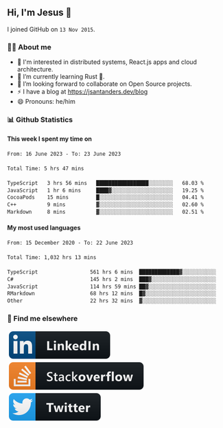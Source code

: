 ## Hi, I'm Jesus 👋

I joined GitHub on `13 Nov 2015`.

<!-- Talking about you -->

### 👨‍💻 About me

- 👦 I'm interested in distributed systems, React.js apps and cloud architecture.
- 🌱 I’m currently learning Rust 🦀.
- 👯 I’m looking forward to collaborate on Open Source projects.
- ⚡️ I have a blog at <https://jsantanders.dev/blog>
- 😄 Pronouns: he/him

### 📊 Github Statistics

#### This week I spent my time on

<!--START_SECTION:weekly-->

```txt
From: 16 June 2023 - To: 23 June 2023

Total Time: 5 hrs 47 mins

TypeScript   3 hrs 56 mins   █████████████████░░░░░░░░   68.03 %
JavaScript   1 hr 6 mins     ████▓░░░░░░░░░░░░░░░░░░░░   19.25 %
CocoaPods    15 mins         █░░░░░░░░░░░░░░░░░░░░░░░░   04.41 %
C++          9 mins          ▓░░░░░░░░░░░░░░░░░░░░░░░░   02.60 %
Markdown     8 mins          ▓░░░░░░░░░░░░░░░░░░░░░░░░   02.51 %
```

<!--END_SECTION:weekly-->

#### My most used languages

<!--START_SECTION:alltime-->

```txt
From: 15 December 2020 - To: 22 June 2023

Total Time: 1,032 hrs 13 mins

TypeScript                 561 hrs 6 mins  █████████████▓░░░░░░░░░░░   54.36 %
C#                         145 hrs 2 mins  ███▓░░░░░░░░░░░░░░░░░░░░░   14.05 %
JavaScript                 114 hrs 59 mins ██▓░░░░░░░░░░░░░░░░░░░░░░   11.14 %
RMarkdown                  68 hrs 12 mins  █▓░░░░░░░░░░░░░░░░░░░░░░░   06.61 %
Other                      22 hrs 32 mins  ▓░░░░░░░░░░░░░░░░░░░░░░░░   02.18 %
```

<!--END_SECTION:alltime-->

### 📢 Find me elsewhere

<p>
  <a target="_blank" href="https://linkedin.com/in/jsantanders">
    <img src="https://github.com/jsantanders/jsantanders/blob/master/img/linkedin.svg" alt="LinkedIn" style="vertical-align:top; margin:4px">
  </a>
  
  <a target="_blank" href="https://stackoverflow.com/users/7318331/jesus-santander">
    <img src="https://github.com/jsantanders/jsantanders/blob/master/img/stackoverflow.svg" alt="StackOverflow" style="vertical-align:top; margin:4px">
  </a>
  
  <a target="_blank" href="http://twitter.com/jsantanders">
    <img src="https://github.com/jsantanders/jsantanders/blob/master/img/twitter.svg" alt="Twitter" style="vertical-align:top; margin:4px">
  </a>
</p>
